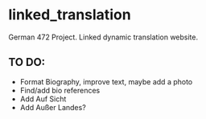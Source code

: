 # linked_translation
German 472 Project. Linked dynamic translation website.

## TO DO:
- Format Biography, improve text, maybe add a photo
- Find/add bio references
- Add Auf Sicht
- Add Außer Landes?